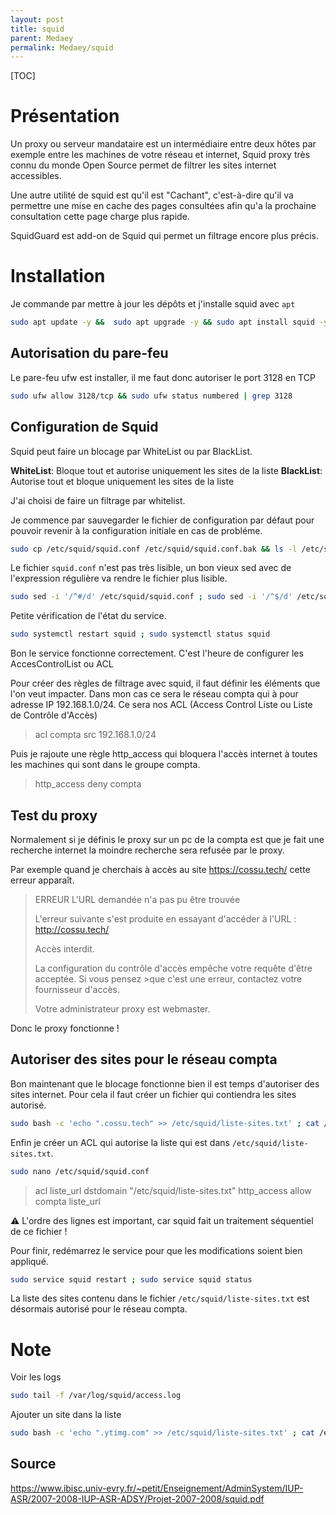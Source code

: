 ```yaml
---
layout: post
title: squid
parent: Medaey
permalink: Medaey/squid
---
```


[TOC]

# Présentation

Un proxy ou serveur mandataire est un intermédiaire entre deux hôtes par exemple entre les machines de votre réseau et internet, Squid proxy très connu du monde Open Source permet de filtrer les sites internet accessibles.

Une autre utilité de squid est qu'il est "Cachant", c'est-à-dire qu'il va permettre une mise en cache des pages consultées afin qu'a la prochaine consultation cette page charge plus rapide.

SquidGuard est add-on de Squid qui permet un filtrage encore plus précis.

# Installation

Je commande par mettre à jour les dépôts et j'installe squid avec `apt`

```bash
sudo apt update -y &&  sudo apt upgrade -y && sudo apt install squid -y
```

##  Autorisation du pare-feu

Le pare-feu ufw est installer, il me faut donc autoriser le port 3128 en TCP

```bash
sudo ufw allow 3128/tcp && sudo ufw status numbered | grep 3128
```

## Configuration de Squid

Squid peut faire un blocage par WhiteList ou par BlackList.

**WhiteList**: Bloque tout et autorise uniquement les sites de la liste
**BlackList**: Autorise tout et bloque uniquement les sites de la liste

J'ai choisi de faire un filtrage par whitelist.

Je commence par sauvegarder le fichier de configuration par défaut pour pouvoir revenir à la configuration initiale en cas de probléme.

```bash
sudo cp /etc/squid/squid.conf /etc/squid/squid.conf.bak && ls -l /etc/squid/
```

Le fichier `squid.conf` n'est pas très lisible, un bon vieux sed avec de l'expression régulière va rendre le fichier plus lisible.

```bash
sudo sed -i '/^#/d' /etc/squid/squid.conf ; sudo sed -i '/^$/d' /etc/squid/squid.conf && head /etc/squid/squid.conf
```

Petite vérification de l'état du service.

```bash
sudo systemctl restart squid ; sudo systemctl status squid
```

Bon le service fonctionne correctement. C'est l'heure de configurer les AccesControlList ou ACL

Pour créer des règles de filtrage avec squid, il faut définir les éléments que l'on veut impacter. Dans mon cas ce sera le réseau compta qui à pour adresse IP 192.168.1.0/24. Ce sera nos ACL (Access Control Liste ou Liste de Contrôle d'Accès)

> acl compta src 192.168.1.0/24

Puis je rajoute une règle http_access qui bloquera l'accès internet à toutes les machines qui sont dans le groupe compta.

>http_access deny compta

## Test du proxy

Normalement si je définis le proxy sur un pc de la compta est que je fait une recherche internet la moindre recherche sera refusée par le proxy.

Par exemple quand je cherchais à accès au site https://cossu.tech/ cette erreur apparaît.

>ERREUR
>L'URL demandée n'a pas pu être trouvée
>
>L'erreur suivante s'est produite en essayant d'accéder à l'URL : http://cossu.tech/
>
>    Accès interdit.
>
>La configuration du contrôle d'accès empêche votre requête d'être acceptée. Si vous pensez >que c'est une erreur, contactez votre fournisseur d'accès.
>
>Votre administrateur proxy est webmaster.

Donc le proxy fonctionne !

## Autoriser des sites pour le réseau compta

Bon maintenant que le blocage fonctionne bien il est temps d'autoriser des sites internet. Pour cela il faut créer un fichier qui contiendra les sites autorisé.

```bash
sudo bash -c 'echo ".cossu.tech" >> /etc/squid/liste-sites.txt' ; cat /etc/squid/liste-sites.txt
```

Enfin je créer un ACL qui autorise la liste qui est dans `/etc/squid/liste-sites.txt`.

```bash
sudo nano /etc/squid/squid.conf
```
>acl liste_url dstdomain "/etc/squid/liste-sites.txt"
>http_access allow compta liste_url

⚠️ L'ordre des lignes est important, car squid fait un traitement séquentiel de ce fichier !

Pour finir, redémarrez le service pour que les modifications soient bien appliqué.

```bash
sudo service squid restart ; sudo service squid status
```

La liste des sites contenu dans le fichier `/etc/squid/liste-sites.txt` est désormais autorisé pour le réseau compta.

# Note
Voir les logs
```bash
sudo tail -f /var/log/squid/access.log
```

Ajouter un site dans la liste
```bash
sudo bash -c 'echo ".ytimg.com" >> /etc/squid/liste-sites.txt' ; cat /etc/squid/liste-sites.txt && sudo service squid reload ; sudo service squid status
```

## Source
https://www.ibisc.univ-evry.fr/~petit/Enseignement/AdminSystem/IUP-ASR/2007-2008-IUP-ASR-ADSY/Projet-2007-2008/squid.pdf
